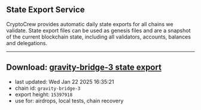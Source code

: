 ## State Export Service
CryptoCrew provides automatic daily state exports for all chains we validate. State export files can be used as genesis files and are a snapshot of the current blockchain state, including all validators, accounts, balances and delegations.

---
**Download: [gravity-bridge-3 state export](https://dl-eu2.ccvalidators.com/SERVICE/gravitybridge/gravity-bridge-3_export_15397918.json)**
---

- last updated: Wed Jan 22 2025 16:35:21
- chain id: `gravity-bridge-3`
- export height: `15397918`
- use for: airdrops, local tests, chain recovery
